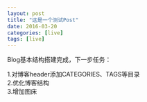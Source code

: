 ```yaml
---
layout: post
title: "这是一个测试Post"
date: 2016-03-20
categories: [live]
tags: [live]
---
```

Blog基本结构搭建完成，下一步任务：

1.对博客header添加CATEGORIES、TAGS等目录  
2.优化博客结构  
3.增加图床 